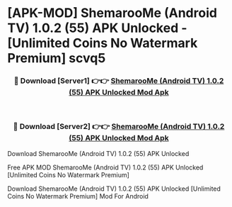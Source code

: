 # [APK-MOD] ShemarooMe (Android TV) 1.0.2 (55) APK Unlocked - [Unlimited Coins No Watermark Premium] scvq5



<div align="center">
<h3>🔴 Download [Server1] 👉👉 <a href="https://momento.my/?title=ShemarooMe_(Android_TV)_1.0.2_(55)_APK_Unlocked">ShemarooMe (Android TV) 1.0.2 (55) APK Unlocked Mod Apk</a></h3><br>

<h3>🔴 Download [Server2] 👉👉 <a href="https://momento.my/?title=ShemarooMe_(Android_TV)_1.0.2_(55)_APK_Unlocked">ShemarooMe (Android TV) 1.0.2 (55) APK Unlocked Mod Apk</a></h3>
</div>



Download ShemarooMe (Android TV) 1.0.2 (55) APK Unlocked 

Free APK MOD ShemarooMe (Android TV) 1.0.2 (55) APK Unlocked [Unlimited Coins No Watermark Premium]

Download ShemarooMe (Android TV) 1.0.2 (55) APK Unlocked [Unlimited Coins No Watermark Premium] Mod For Android
